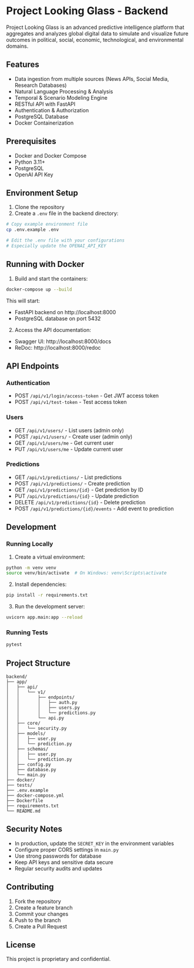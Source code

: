 # Project Looking Glass - Backend

Project Looking Glass is an advanced predictive intelligence platform that aggregates and analyzes global digital data to simulate and visualize future outcomes in political, social, economic, technological, and environmental domains.

## Features

- Data ingestion from multiple sources (News APIs, Social Media, Research Databases)
- Natural Language Processing & Analysis
- Temporal & Scenario Modeling Engine
- RESTful API with FastAPI
- Authentication & Authorization
- PostgreSQL Database
- Docker Containerization

## Prerequisites

- Docker and Docker Compose
- Python 3.11+
- PostgreSQL
- OpenAI API Key

## Environment Setup

1. Clone the repository
2. Create a `.env` file in the backend directory:

```bash
# Copy example environment file
cp .env.example .env

# Edit the .env file with your configurations
# Especially update the OPENAI_API_KEY
```

## Running with Docker

1. Build and start the containers:

```bash
docker-compose up --build
```

This will start:
- FastAPI backend on http://localhost:8000
- PostgreSQL database on port 5432

2. Access the API documentation:
- Swagger UI: http://localhost:8000/docs
- ReDoc: http://localhost:8000/redoc

## API Endpoints

### Authentication
- POST `/api/v1/login/access-token` - Get JWT access token
- POST `/api/v1/test-token` - Test access token

### Users
- GET `/api/v1/users/` - List users (admin only)
- POST `/api/v1/users/` - Create user (admin only)
- GET `/api/v1/users/me` - Get current user
- PUT `/api/v1/users/me` - Update current user

### Predictions
- GET `/api/v1/predictions/` - List predictions
- POST `/api/v1/predictions/` - Create prediction
- GET `/api/v1/predictions/{id}` - Get prediction by ID
- PUT `/api/v1/predictions/{id}` - Update prediction
- DELETE `/api/v1/predictions/{id}` - Delete prediction
- POST `/api/v1/predictions/{id}/events` - Add event to prediction

## Development

### Running Locally

1. Create a virtual environment:
```bash
python -m venv venv
source venv/bin/activate  # On Windows: venv\Scripts\activate
```

2. Install dependencies:
```bash
pip install -r requirements.txt
```

3. Run the development server:
```bash
uvicorn app.main:app --reload
```

### Running Tests

```bash
pytest
```

## Project Structure

```
backend/
├── app/
│   ├── api/
│   │   └── v1/
│   │       ├── endpoints/
│   │       │   ├── auth.py
│   │       │   ├── users.py
│   │       │   └── predictions.py
│   │       └── api.py
│   ├── core/
│   │   └── security.py
│   ├── models/
│   │   ├── user.py
│   │   └── prediction.py
│   ├── schemas/
│   │   ├── user.py
│   │   └── prediction.py
│   ├── config.py
│   ├── database.py
│   └── main.py
├── docker/
├── tests/
├── .env.example
├── docker-compose.yml
├── Dockerfile
├── requirements.txt
└── README.md
```

## Security Notes

- In production, update the `SECRET_KEY` in the environment variables
- Configure proper CORS settings in `main.py`
- Use strong passwords for database
- Keep API keys and sensitive data secure
- Regular security audits and updates

## Contributing

1. Fork the repository
2. Create a feature branch
3. Commit your changes
4. Push to the branch
5. Create a Pull Request

## License

This project is proprietary and confidential.
